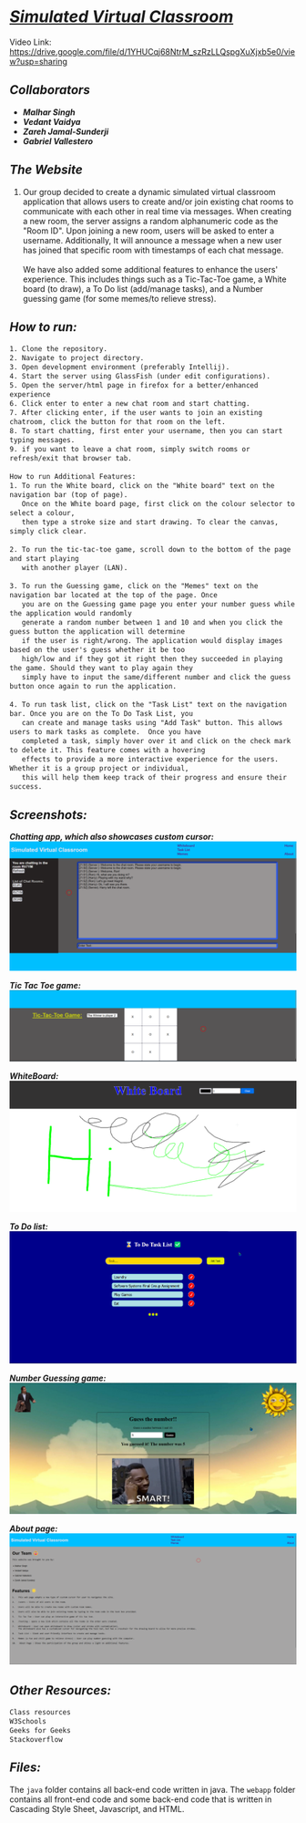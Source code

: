 # <ins>**_Simulated Virtual Classroom_**</ins>

Video Link: https://drive.google.com/file/d/1YHUCqj68NtrM_szRzLLQspgXuXjxb5e0/view?usp=sharing

## _Collaborators_
- **_Malhar Singh_**
- **_Vedant Vaidya_**
- **_Zareh Jamal-Sunderji_**
- **_Gabriel Vallestero_**


## _**The Website**_
1. Our group decided to create a dynamic simulated virtual classroom application that allows 
users to create and/or join existing chat rooms to communicate with each other in real time via messages. 
When creating a new room, the server assigns a random alphanumeric code as the "Room ID". 
Upon joining a new room, users will be asked to enter a username. 
Additionally, It will announce a message when a new user has joined that specific 
room with timestamps of each chat message. <br><br>
We have also added some additional features to enhance the users' experience. 
This includes things such as a Tic-Tac-Toe game, a White board (to draw), a To Do list (add/manage tasks), 
and a Number guessing game (for some memes/to relieve stress). 

##  _**How to run:**_
    1. Clone the repository.
    2. Navigate to project directory.
    3. Open development environment (preferably Intellij).
    4. Start the server using GlassFish (under edit configurations).
    5. Open the server/html page in firefox for a better/enhanced experience 
    6. Click enter to enter a new chat room and start chatting.
    7. After clicking enter, if the user wants to join an existing chatroom, click the button for that room on the left.
    8. To start chatting, first enter your username, then you can start typing messages.
    9. if you want to leave a chat room, simply switch rooms or refresh/exit that browser tab.
        
    How to run Additional Features:
    1. To run the White board, click on the "White board" text on the navigation bar (top of page).
       Once on the White board page, first click on the colour selector to select a colour, 
       then type a stroke size and start drawing. To clear the canvas, simply click clear. 

    2. To run the tic-tac-toe game, scroll down to the bottom of the page and start playing 
       with another player (LAN). 

    3. To run the Guessing game, click on the "Memes" text on the navigation bar located at the top of the page. Once 
       you are on the Guessing game page you enter your number guess while the application would randomly 
       generate a random number between 1 and 10 and when you click the guess button the application will determine 
       if the user is right/wrong. The application would display images based on the user's guess whether it be too 
       high/low and if they got it right then they succeeded in playing the game. Should they want to play again they 
       simply have to input the same/different number and click the guess button once again to run the application.

    4. To run task list, click on the "Task List" text on the navigation bar. Once you are on the To Do Task List, you
       can create and manage tasks using "Add Task" button. This allows users to mark tasks as complete.  Once you have 
       completed a task, simply hover over it and click on the check mark to delete it. This feature comes with a hovering 
       effects to provide a more interactive experience for the users. Whether it is a group project or individual, 
       this will help them keep track of their progress and ensure their success.

## _**Screenshots:**_
**_Chatting app, which also showcases custom cursor:_**
![Image-1](/screenshots/Chat.png) 

**_Tic Tac Toe game:_** 
![Image-1](/screenshots/TicTacToe.png) 

**_WhiteBoard:_** 
![Image-1](/screenshots/Whiteboard.png)

**_To Do list:_** 
![img.png](/screenshots/Tasklist.png)

**_Number Guessing game:_**
![img.png](/screenshots/Memes.png)

**_About page:_**
![img.png](/screenshots/About.png)

##  **_Other Resources:_**
    Class resources
    W3Schools
    Geeks for Geeks
    Stackoverflow

## **_Files:_**

The `java` folder contains all back-end code written in java.
The `webapp` folder contains all front-end code and some back-end code 
that is written in Cascading Style Sheet, Javascript, and HTML. 



